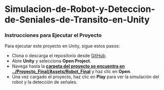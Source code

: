 # Simulacion-de-Robot-y-Deteccion-de-Seniales-de-Transito-en-Unity

### Instrucciones para Ejecutar el Proyecto  
Para ejecutar este proyecto en Unity, sigue estos pasos:

- Clona o descarga el repositorio desde [GitHub](https://github.com/MiguelMAC9/Simulacion-de-Robot-y-Deteccion-de-Seniales-de-Transito-en-Unity).
- Abre **Unity** y selecciona **Open Project**.
- Navega hasta la <ins>**carpeta del proyecto se encuentra en ../Proyecto_Final/Assets/Robot_Final**</ins> y haz clic en **Open**.
- Una vez cargado el proyecto, haz clic en **Play** para ver la simulación del robot y la detección de señales.
